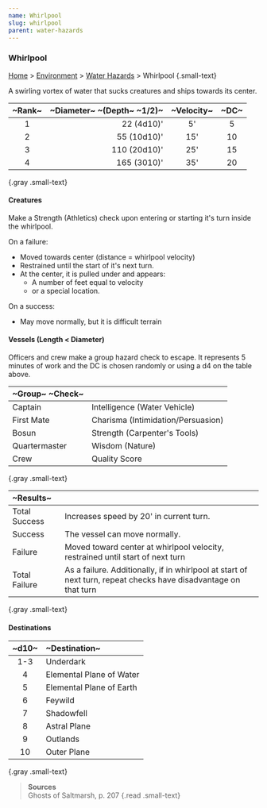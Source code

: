 ```yaml
---
name: Whirlpool
slug: whirlpool
parent: water-hazards
---
```

### Whirlpool
[Home](dm-operations-center) > [Environment](environment) > [Water Hazards](water-hazards) > Whirlpool {.small-text}

A swirling vortex of water that sucks creatures and ships towards its center.

| ~Rank~ | ~Diameter~ ~(Depth~ ~1/2)~ | ~Velocity~ | ~DC~ |
| :----: | -------------------------: | :--------: | :--: |
|   1    |                 22 (4d10)' |     5'     |  5   |
|   2    |                55 (10d10)' |    15'     |  10  |
|   3    |               110 (20d10)' |    25'     |  15  |
|   4    |                165 (3010)' |    35'     |  20  |
{.gray .small-text}

#### Creatures
Make a Strength (Athletics) check upon entering or starting it's turn inside the whirlpool.

On a failure:
- Moved towards center (distance = whirlpool velocity)
- Restrained until the start of it's next turn.
- At the center, it is pulled under and appears:
    - A number of feet equal to velocity
    - or a special location.

On a success:
- May move normally, but it is difficult terrain

#### Vessels (Length < Diameter)
Officers and crew make a group hazard check to escape. It represents 5 minutes of work and the DC is chosen randomly or using a d4 on the table above.

| ~Group~ ~Check~ |                                    |
| :-------------- | :--------------------------------- |
| Captain         | Intelligence (Water Vehicle)       |
| First Mate      | Charisma (Intimidation/Persuasion) |
| Bosun           | Strength (Carpenter's Tools)       |
| Quartermaster   | Wisdom (Nature)                    |
| Crew            | Quality Score                      |
{.gray .small-text}

| ~Results~ ||
|:-------------|-|
| Total Success | Increases speed by 20' in current turn. |
| Success       | The vessel can move normally. |
| Failure       | Moved toward center at whirlpool velocity, restrained until start of next turn |
| Total Failure | As a failure. Additionally, if in whirlpool at start of next turn, repeat checks have disadvantage on that turn |
{.gray .small-text}

#### Destinations
| ~d10~ | ~Destination~            |
| :---: | :----------------------- |
|  1-3  | Underdark                |
|   4   | Elemental Plane of Water |
|   5   | Elemental Plane of Earth |
|   6   | Feywild                  |
|   7   | Shadowfell               |
|   8   | Astral Plane             |
|   9   | Outlands                 |
|  10   | Outer Plane              |
{.gray .small-text}

> **Sources** <br/>
> Ghosts of Saltmarsh, p. 207
{.read .small-text}
